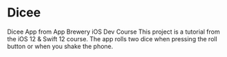 # Dicee
Dicee App from App Brewery iOS Dev Course
This project is a tutorial from the iOS 12 & Swift 12 course. 
The app rolls two dice when pressing the roll button or when you shake the phone. 
